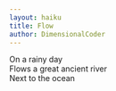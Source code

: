 ```yaml
---
layout: haiku
title: Flow
author: DimensionalCoder
---
```


On a rainy day<br>
Flows a great ancient river<br>
Next to the ocean<br>